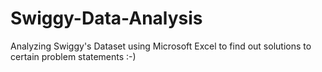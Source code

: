 # Swiggy-Data-Analysis
Analyzing Swiggy's Dataset using Microsoft Excel to find out solutions to certain problem statements :-)
